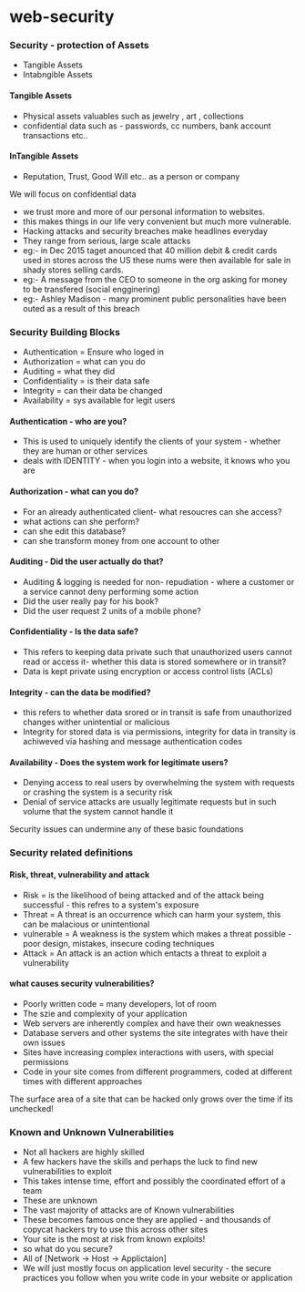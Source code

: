 # web-security

### Security - protection of Assets
- Tangible Assets
- Intabngible Assets

#### Tangible Assets
- Physical assets valuables such as jewelry , art , collections
- confidential data such as - passwords, cc numbers, bank account transactions etc..

#### InTangible Assets
- Reputation, Trust, Good Will etc.. as a person or company

We will focus on confidential data

- we trust more and more of our personal information to websites.
- this makes things in our life very convenient but much more vulnerable.
- Hacking attacks and security breaches make headlines everyday
- They range from serious, large scale attacks
- eg:- in Dec 2015 taget anounced that 40 million debit & credit cards used in stores across the US
these nums were then available for sale in shady stores selling cards.
- eg:- A message from the CEO to someone in the org asking for money to be transfered
(social engginering)
- eg:- Ashley Madison - many prominent public personalities have been outed as a result of this breach


### Security Building Blocks
- Authentication = Ensure who loged in
- Authorization = what can you do
- Auditing = what they did
- Confidentiality = is their data safe
- Integrity = can their data be changed
- Availability = sys available for legit users

#### Authentication - who are you?
- This is used to uniquely identify the clients of your system - whether they are human or other services
- deals with IDENTITY - when you login into a website, it knows who you are

#### Authorization - what can you do?
- For an already authenticated client- what resoucres can she access?
- what actions can she perform?
- can she edit this database?
- can she transform money from one account to other

#### Auditing - Did the user actually do that?
- Auditing & logging is needed for non- repudiation - where a customer or a service cannot deny performing some action
- Did the user really pay for his book?
- Did the user request 2 units of a mobile phone?

#### Confidentiality - Is the data safe?
- This refers to keeping data private such that unauthorized users cannot read or access it- whether this data is stored somewhere or in transit?
- Data is kept private using encryption or access control lists (ACLs)

#### Integrity - can the data be modified?
- this refers to whether data srored or in transit is safe from unauthorized changes wither unintential or malicious
- Integrity for stored data is via permissions, integrity for data in transity is achiweved via hashing and message authentication codes

#### Availability - Does the system work for legitimate users?
- Denying access to real users by overwhelming the system with requests or crashing the system is a security risk
- Denial of service attacks are usually legitimate requests but in such volume that the system cannot handle it


Security issues can undermine any of these basic foundations

### Security related definitions
#### Risk, threat, vulnerability and attack
- Risk = is the likelihood of being attacked and of the attack being successful - this refres to a system's exposure
- Threat = A threat is an occurrence which can harm your system, this can be malacious or unintentional
- vulnerable = A weakness is the system which makes a threat possible - poor design, mistakes, insecure coding techniques
- Attack = An attack is an action which entacts a threat to exploit a vulnerability

#### what causes security vulnerabilities?
- Poorly written code = many developers, lot of room
- The szie and complexity of your application
- Web servers are inherently complex and have their own weaknesses
- Database servers and other systems the site integrates with have their own issues
- Sites have increasing complex interactions with users, with special permissions
- Code in your site comes from different programmers, coded at different times with different approaches

The surface area of a site that can be hacked only grows over the time if its unchecked!

### Known and Unknown Vulnerabilities
- Not all hackers are highly skilled
- A few hackers have the skills and perhaps the luck to find new vulnerabilities to exploit
- This takes intense time, effort and possibly the coordinated effort of a team
- These are unknown
- The vast majority of attacks are of Known vulnerabilities
- These becomes famous once they are applied - and thousands of copycat hackers try to use this across other sites
- Your site is the most at risk from known exploits!
- so what do you secure?
- All of [Network -> Host -> Applictaion] 
- We will just mostly focus on application level security - the secure practices you follow when you write code in your website or application






